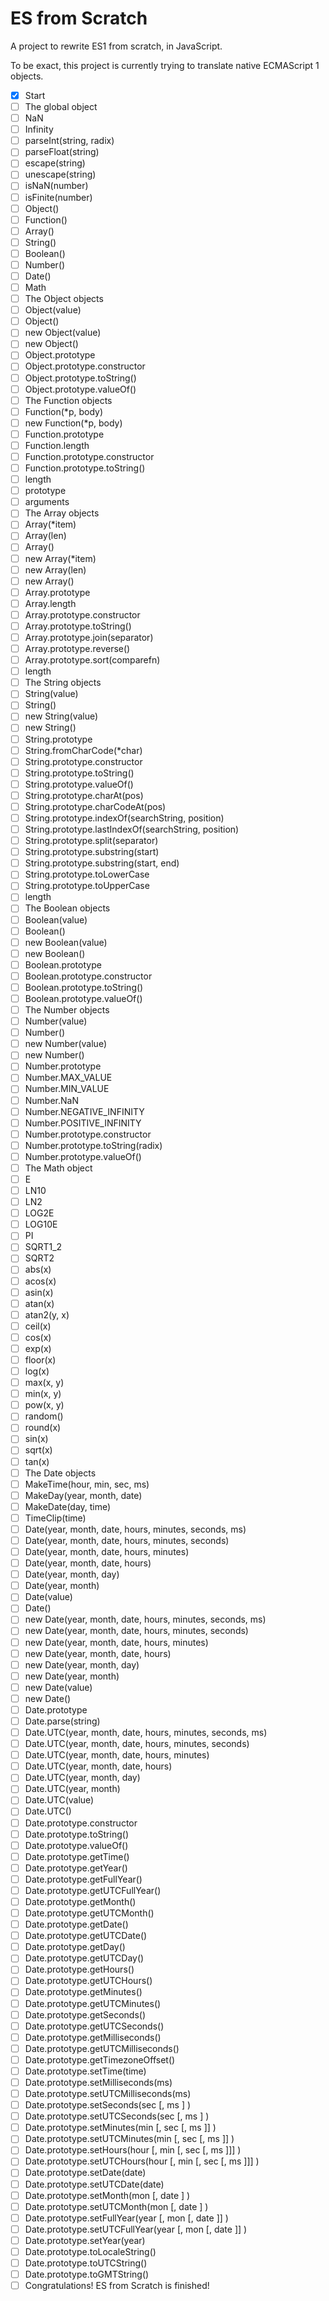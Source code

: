 # ES from Scratch

A project to rewrite ES1 from scratch, in JavaScript.

To be exact, this project is currently trying to translate native ECMAScript 1 objects.

- [x] Start
- [ ] The global object
 - [ ] NaN
 - [ ] Infinity
 - [ ] parseInt(string, radix)
 - [ ] parseFloat(string)
 - [ ] escape(string)
 - [ ] unescape(string)
 - [ ] isNaN(number)
 - [ ] isFinite(number)
 - [ ] Object()
 - [ ] Function()
 - [ ] Array()
 - [ ] String()
 - [ ] Boolean()
 - [ ] Number()
 - [ ] Date()
 - [ ] Math
- [ ] The Object objects
 - [ ] Object(value)
 - [ ] Object()
 - [ ] new Object(value)
 - [ ] new Object()
 - [ ] Object.prototype
 - [ ] Object.prototype.constructor
 - [ ] Object.prototype.toString()
 - [ ] Object.prototype.valueOf()
- [ ] The Function objects
 - [ ] Function(*p, body)
 - [ ] new Function(*p, body)
 - [ ] Function.prototype
 - [ ] Function.length
 - [ ] Function.prototype.constructor
 - [ ] Function.prototype.toString()
 - [ ] length
 - [ ] prototype
 - [ ] arguments
- [ ] The Array objects
 - [ ] Array(*item)
 - [ ] Array(len)
 - [ ] Array()
 - [ ] new Array(*item)
 - [ ] new Array(len)
 - [ ] new Array()
 - [ ] Array.prototype
 - [ ] Array.length
 - [ ] Array.prototype.constructor
 - [ ] Array.prototype.toString()
 - [ ] Array.prototype.join(separator)
 - [ ] Array.prototype.reverse()
 - [ ] Array.prototype.sort(comparefn)
 - [ ] length
- [ ] The String objects
 - [ ] String(value)
 - [ ] String()
 - [ ] new String(value)
 - [ ] new String()
 - [ ] String.prototype
 - [ ] String.fromCharCode(*char)
 - [ ] String.prototype.constructor
 - [ ] String.prototype.toString()
 - [ ] String.prototype.valueOf()
 - [ ] String.prototype.charAt(pos)
 - [ ] String.prototype.charCodeAt(pos)
 - [ ] String.prototype.indexOf(searchString, position)
 - [ ] String.prototype.lastIndexOf(searchString, position)
 - [ ] String.prototype.split(separator)
 - [ ] String.prototype.substring(start)
 - [ ] String.prototype.substring(start, end)
 - [ ] String.prototype.toLowerCase
 - [ ] String.prototype.toUpperCase
 - [ ] length
- [ ] The Boolean objects
 - [ ] Boolean(value)
 - [ ] Boolean()
 - [ ] new Boolean(value)
 - [ ] new Boolean()
 - [ ] Boolean.prototype
 - [ ] Boolean.prototype.constructor
 - [ ] Boolean.prototype.toString()
 - [ ] Boolean.prototype.valueOf()
- [ ] The Number objects
 - [ ] Number(value)
 - [ ] Number()
 - [ ] new Number(value)
 - [ ] new Number()
 - [ ] Number.prototype
 - [ ] Number.MAX_VALUE
 - [ ] Number.MIN_VALUE
 - [ ] Number.NaN
 - [ ] Number.NEGATIVE_INFINITY
 - [ ] Number.POSITIVE_INFINITY
 - [ ] Number.prototype.constructor
 - [ ] Number.prototype.toString(radix)
 - [ ] Number.prototype.valueOf()
- [ ] The Math object
 - [ ] E
 - [ ] LN10
 - [ ] LN2
 - [ ] LOG2E
 - [ ] LOG10E
 - [ ] PI
 - [ ] SQRT1_2
 - [ ] SQRT2
 - [ ] abs(x)
 - [ ] acos(x)
 - [ ] asin(x)
 - [ ] atan(x)
 - [ ] atan2(y, x)
 - [ ] ceil(x)
 - [ ] cos(x)
 - [ ] exp(x)
 - [ ] floor(x)
 - [ ] log(x)
 - [ ] max(x, y)
 - [ ] min(x, y)
 - [ ] pow(x, y)
 - [ ] random()
 - [ ] round(x)
 - [ ] sin(x)
 - [ ] sqrt(x)
 - [ ] tan(x)
- [ ] The Date objects
 - [ ] MakeTime(hour, min, sec, ms)
 - [ ] MakeDay(year, month, date)
 - [ ] MakeDate(day, time)
 - [ ] TimeClip(time)
 - [ ] Date(year, month, date, hours, minutes, seconds, ms)
 - [ ] Date(year, month, date, hours, minutes, seconds)
 - [ ] Date(year, month, date, hours, minutes)
 - [ ] Date(year, month, date, hours)
 - [ ] Date(year, month, day)
 - [ ] Date(year, month)
 - [ ] Date(value)
 - [ ] Date()
 - [ ] new Date(year, month, date, hours, minutes, seconds, ms)
 - [ ] new Date(year, month, date, hours, minutes, seconds)
 - [ ] new Date(year, month, date, hours, minutes)
 - [ ] new Date(year, month, date, hours)
 - [ ] new Date(year, month, day)
 - [ ] new Date(year, month)
 - [ ] new Date(value)
 - [ ] new Date()
 - [ ] Date.prototype
 - [ ] Date.parse(string)
 - [ ] Date.UTC(year, month, date, hours, minutes, seconds, ms)
 - [ ] Date.UTC(year, month, date, hours, minutes, seconds)
 - [ ] Date.UTC(year, month, date, hours, minutes)
 - [ ] Date.UTC(year, month, date, hours)
 - [ ] Date.UTC(year, month, day)
 - [ ] Date.UTC(year, month)
 - [ ] Date.UTC(value)
 - [ ] Date.UTC()
 - [ ] Date.prototype.constructor
 - [ ] Date.prototype.toString()
 - [ ] Date.prototype.valueOf()
 - [ ] Date.prototype.getTime()
 - [ ] Date.prototype.getYear()
 - [ ] Date.prototype.getFullYear()
 - [ ] Date.prototype.getUTCFullYear()
 - [ ] Date.prototype.getMonth()
 - [ ] Date.prototype.getUTCMonth()
 - [ ] Date.prototype.getDate()
 - [ ] Date.prototype.getUTCDate()
 - [ ] Date.prototype.getDay()
 - [ ] Date.prototype.getUTCDay()
 - [ ] Date.prototype.getHours()
 - [ ] Date.prototype.getUTCHours()
 - [ ] Date.prototype.getMinutes()
 - [ ] Date.prototype.getUTCMinutes()
 - [ ] Date.prototype.getSeconds()
 - [ ] Date.prototype.getUTCSeconds()
 - [ ] Date.prototype.getMilliseconds()
 - [ ] Date.prototype.getUTCMilliseconds()
 - [ ] Date.prototype.getTimezoneOffset()
 - [ ] Date.prototype.setTime(time)
 - [ ] Date.prototype.setMilliseconds(ms)
 - [ ] Date.prototype.setUTCMilliseconds(ms)
 - [ ] Date.prototype.setSeconds(sec [, ms ] )
 - [ ] Date.prototype.setUTCSeconds(sec [, ms ] )
 - [ ] Date.prototype.setMinutes(min [, sec [, ms ]] )
 - [ ] Date.prototype.setUTCMinutes(min [, sec [, ms ]] )
 - [ ] Date.prototype.setHours(hour [, min [, sec [, ms ]]] )
 - [ ] Date.prototype.setUTCHours(hour [, min [, sec [, ms ]]] )
 - [ ] Date.prototype.setDate(date)
 - [ ] Date.prototype.setUTCDate(date)
 - [ ] Date.prototype.setMonth(mon [, date ] )
 - [ ] Date.prototype.setUTCMonth(mon [, date ] )
 - [ ] Date.prototype.setFullYear(year [, mon [, date ]] )
 - [ ] Date.prototype.setUTCFullYear(year [, mon [, date ]] )
 - [ ] Date.prototype.setYear(year)
 - [ ] Date.prototype.toLocaleString()
 - [ ] Date.prototype.toUTCString()
 - [ ] Date.prototype.toGMTString()
- [ ] Congratulations! ES from Scratch is finished!